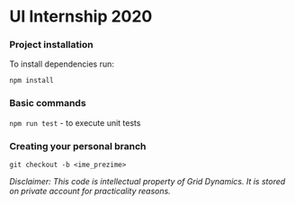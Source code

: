 # UI Internship 2020

### Project installation

To install dependencies run:
 
```npm install```
 
### Basic commands

```npm run test``` - to execute unit tests

### Creating your personal branch
`git checkout -b <ime_prezime>`

*Disclaimer: This code is intellectual property of Grid Dynamics. It is stored on private account for practicality reasons.*
